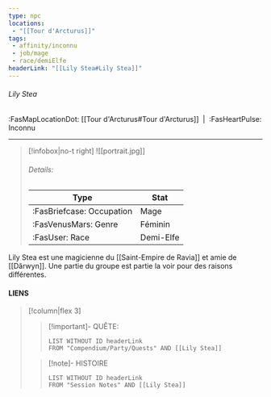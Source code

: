 ```yaml
---
type: npc
locations:
 - "[[Tour d'Arcturus]]"
tags:
 - affinity/inconnu
 - job/mage
 - race/demiElfe
headerLink: "[[Lily Stea#Lily Stea]]"
---
```

###### Lily Stea
<span class="sub2">:FasMapLocationDot: [[Tour d'Arcturus#Tour d'Arcturus]]&nbsp;&nbsp;|&nbsp;&nbsp;:FasHeartPulse: Inconnu </span>
___

> [!infobox|no-t right]
> ![[portrait.jpg]]
> ###### Details:
> | Type | Stat |
> | ---- | ---- |
> | :FasBriefcase: Occupation |  Mage |
> | :FasVenusMars: Genre | Féminin |
> | :FasUser: Race | Demi-Elfe |
<span class="clearfix"></span>

Lily Stea est une magicienne du [[Saint-Empire de Ravia]] et amie de [[Dӑrwyn]]. Une partie du groupe est partie la voir pour des raisons différentes.


#### LIENS
> [!column|flex 3]
>> [!important]- QUÊTE:
>>```dataview
>>LIST WITHOUT ID headerLink
>>FROM "Compendium/Party/Quests" AND [[Lily Stea]]
>
>>[!note]- HISTOIRE
>>```dataview
>>LIST WITHOUT ID headerLink
>>FROM "Session Notes" AND [[Lily Stea]]
